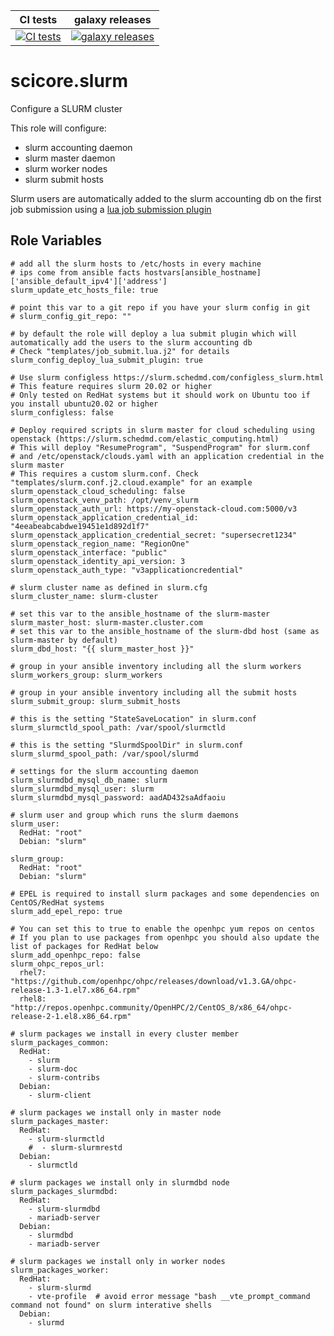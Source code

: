 |CI tests|galaxy releases|
|--------|---------------|
|[![CI tests](https://github.com/scicore-unibas-ch/ansible-role-slurm/workflows/CI/badge.svg)](https://github.com/scicore-unibas-ch/ansible-role-slurm/actions)|[![galaxy releases](https://img.shields.io/github/release/scicore-unibas-ch/ansible-role-slurm.svg)](https://galaxy.ansible.com/scicore/slurm/releases/)|

scicore.slurm
=========

Configure a SLURM cluster

This role will configure:
  * slurm accounting daemon
  * slurm master daemon
  * slurm worker nodes
  * slurm submit hosts

Slurm users are automatically added to the slurm accounting db on the first job submission using 
a [lua job submission plugin](templates/job_submit.lua.j2)


Role Variables
--------------

```
# add all the slurm hosts to /etc/hosts in every machine
# ips come from ansible facts hostvars[ansible_hostname]['ansible_default_ipv4']['address']
slurm_update_etc_hosts_file: true

# point this var to a git repo if you have your slurm config in git
# slurm_config_git_repo: ""

# by default the role will deploy a lua submit plugin which will automatically add the users to the slurm accounting db
# Check "templates/job_submit.lua.j2" for details
slurm_config_deploy_lua_submit_plugin: true

# Use slurm configless https://slurm.schedmd.com/configless_slurm.html
# This feature requires slurm 20.02 or higher
# Only tested on RedHat systems but it should work on Ubuntu too if you install ubuntu20.02 or higher
slurm_configless: false

# Deploy required scripts in slurm master for cloud scheduling using openstack (https://slurm.schedmd.com/elastic_computing.html)
# This will deploy "ResumeProgram", "SuspendProgram" for slurm.conf
# and /etc/openstack/clouds.yaml with an application credential in the slurm master
# This requires a custom slurm.conf. Check "templates/slurm.conf.j2.cloud.example" for an example
slurm_openstack_cloud_scheduling: false
slurm_openstack_venv_path: /opt/venv_slurm
slurm_openstack_auth_url: https://my-openstack-cloud.com:5000/v3
slurm_openstack_application_credential_id: "4eeabeabcabdwe19451e1d892d1f7"
slurm_openstack_application_credential_secret: "supersecret1234"
slurm_openstack_region_name: "RegionOne"
slurm_openstack_interface: "public"
slurm_openstack_identity_api_version: 3
slurm_openstack_auth_type: "v3applicationcredential"

# slurm cluster name as defined in slurm.cfg
slurm_cluster_name: slurm-cluster

# set this var to the ansible_hostname of the slurm-master
slurm_master_host: slurm-master.cluster.com
# set this var to the ansible_hostname of the slurm-dbd host (same as slurm-master by default)
slurm_dbd_host: "{{ slurm_master_host }}"

# group in your ansible inventory including all the slurm workers
slurm_workers_group: slurm_workers

# group in your ansible inventory including all the submit hosts
slurm_submit_group: slurm_submit_hosts

# this is the setting "StateSaveLocation" in slurm.conf
slurm_slurmctld_spool_path: /var/spool/slurmctld

# this is the setting "SlurmdSpoolDir" in slurm.conf
slurm_slurmd_spool_path: /var/spool/slurmd

# settings for the slurm accounting daemon
slurm_slurmdbd_mysql_db_name: slurm
slurm_slurmdbd_mysql_user: slurm
slurm_slurmdbd_mysql_password: aadAD432saAdfaoiu

# slurm user and group which runs the slurm daemons
slurm_user:
  RedHat: "root"
  Debian: "slurm"

slurm_group:
  RedHat: "root"
  Debian: "slurm"

# EPEL is required to install slurm packages and some dependencies on CentOS/RedHat systems
slurm_add_epel_repo: true

# You can set this to true to enable the openhpc yum repos on centos
# If you plan to use packages from openhpc you should also update the list of packages for RedHat below
slurm_add_openhpc_repo: false
slurm_ohpc_repos_url:
  rhel7: "https://github.com/openhpc/ohpc/releases/download/v1.3.GA/ohpc-release-1.3-1.el7.x86_64.rpm"
  rhel8: "http://repos.openhpc.community/OpenHPC/2/CentOS_8/x86_64/ohpc-release-2-1.el8.x86_64.rpm"

# slurm packages we install in every cluster member
slurm_packages_common:
  RedHat:
    - slurm
    - slurm-doc
    - slurm-contribs
  Debian:
    - slurm-client

# slurm packages we install only in master node
slurm_packages_master:
  RedHat:
    - slurm-slurmctld
    #  - slurm-slurmrestd
  Debian:
    - slurmctld

# slurm packages we install only in slurmdbd node
slurm_packages_slurmdbd:
  RedHat:
    - slurm-slurmdbd
    - mariadb-server
  Debian:
    - slurmdbd
    - mariadb-server

# slurm packages we install only in worker nodes
slurm_packages_worker:
  RedHat:
    - slurm-slurmd
    - vte-profile  # avoid error message "bash __vte_prompt_command command not found" on slurm interative shells
  Debian:
    - slurmd
```
